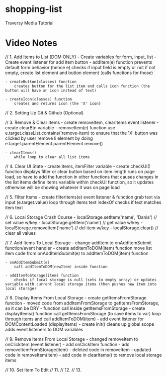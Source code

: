 # shopping-list

Traversy Media Tutorial

# Video Notes

// 1. Add Items to List (DOM ONLY)
     - Create variables for form, input, list
     - Create event listener for add item button 
     - addItem(e) function
        prevents default form behavior (hence e)
        checks if input field is empty or not
        if not empty, create list element and button element (calls functions for those)

    - createButton(classes) function
        creates button for the list item and calls icon function (the button will have an icon instead of text)

    - createIcon(classes) function
        creates and returns icon (the 'X' icon)
    
// 2. Setting Up Git & Github (Optional)

// 3. Remove & Clear Items
    - create removeItem, clearItems event listener
    - create clearBtn variable
    - removeItem(e) function
        use e.target.classList.contains('remove-item) to ensure that the 'X' button was clicked by user
        remove li element by doing e.target.parentElement.parentElement.remove()

    - clearItems()
        while loop to clear all list items
    
// 4. Clear UI State
    - create items, itemFilter variable
    - create checkUI() function
        displays filter or clear button based on item length
        runs on page load, so have to add the function in other functions that causes changes in the list items
        define items variable within checkUI function, so it updates otherwise will be showing whatever it was on page load

// 5. Filter Items
    - create filterItems(e) event listener & function
        grab text via input (e.target.value)
        loop through items text
        indexOf checks if text matches item text

// 6. Local Storage Crash Course
    - localStorage.setItem('name', 'Dania') // set value w/key
    - localStorage.getItem('name') // get value w/key
    - localStorage.removeItem('name') // del item w/key
    - localStorage.clear() // clear all values

// 7. Add Items To Local Storage
    - change addItem to onAddItemSubmit function/event handler
    - create addItemToDOM(item) function
        move list item code from onAddItemSubmit(e) to addItemToDOM(item) function
    
    - onAddItemSubmit(e)
        call addItemToDOM(newItem) inside function

    - addItemToStorage(item) function
        checks if local storage is null (sets to empty array) or updates variable with current local storage items (then pushes new item into local storage)

// 8. Display Items From Local Storage
    - create getItemsFromStorage function
        - moved code from addItemFromStorage to     getItemsFromStorage, so it can be DRY
        - function call inside getItemsFromStorage
    - create displayItems() function
        call getItemsFromStorage (to save items to var)
        loop through items and call addItemToDOM(item)
    - add event listener for DOMContentLoaded (displayItems)
    - create init()
        cleans up global scope
        adds event listeners to DOM variables

// 9. Remove Items From Local Storage
    - changed removeItem to onClickItem (event listener)
    - add onClickItem function
    - add removeItemFromStorage(item)
    - deleted code in removeItem
    - updated code in removeItem(item)
    - add code in clearItems() to remove local storage items

// 10. Set Item To Edit
// 11.
// 12.
// 13.